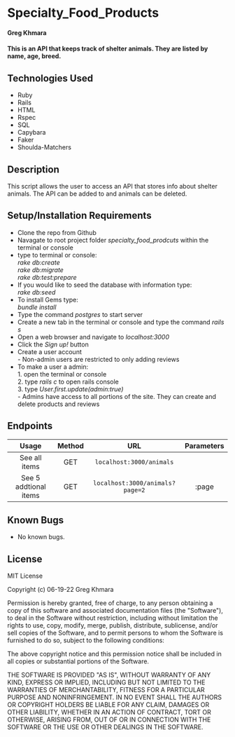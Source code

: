 # Specialty_Food_Products

#### Greg Khmara

#### This is an API that keeps track of shelter animals. They are listed by name, age, breed.

## Technologies Used

* Ruby
* Rails
* HTML
* Rspec
* SQL
* Capybara
* Faker
* Shoulda-Matchers

## Description

This script allows the user to access an API that stores info about shelter animals. The API can be added to and animals can be deleted.

## Setup/Installation Requirements

* Clone the repo from Github
* Navagate to root project folder *specialty_food_prodcuts* within the terminal or console
* type to terminal or console:<br>*rake db:create*<br>*rake db:migrate*<br>*rake db:test:prepare*
* If you would like to seed the database with information type:<br>*rake db:seed*
* To install Gems type:<br>*bundle install*
* Type the command *postgres* to start server
* Create a new tab in the terminal or console and type the command *rails s*
* Open a web browser and navigate to *localhost:3000*
* Click the *Sign up!* button
* Create a user account<br>- Non-admin users are restricted to only adding reviews
* To make a user a admin:<br>1. open the terminal or console<br>2. type *rails c* to open rails console<br>3. type *User.first.update(admin:true)*<br>- Admins have access to all portions of the site. They can create and delete products and reviews

## Endpoints
 | Usage | Method | URL | Parameters |
 | :---:| :---: | :---: | :---: |
 | See all items | GET | `localhost:3000/animals` | |
 | See 5 addtional items | GET | `localhost:3000/animals?page=2` | :page |

## Known Bugs

* No known bugs.

## License

MIT License

Copyright (c) 06-19-22 Greg Khmara

Permission is hereby granted, free of charge, to any person obtaining a copy
of this software and associated documentation files (the "Software"), to deal
in the Software without restriction, including without limitation the rights
to use, copy, modify, merge, publish, distribute, sublicense, and/or sell
copies of the Software, and to permit persons to whom the Software is
furnished to do so, subject to the following conditions:

The above copyright notice and this permission notice shall be included in all
copies or substantial portions of the Software.

THE SOFTWARE IS PROVIDED "AS IS", WITHOUT WARRANTY OF ANY KIND, EXPRESS OR
IMPLIED, INCLUDING BUT NOT LIMITED TO THE WARRANTIES OF MERCHANTABILITY,
FITNESS FOR A PARTICULAR PURPOSE AND NONINFRINGEMENT. IN NO EVENT SHALL THE
AUTHORS OR COPYRIGHT HOLDERS BE LIABLE FOR ANY CLAIM, DAMAGES OR OTHER
LIABILITY, WHETHER IN AN ACTION OF CONTRACT, TORT OR OTHERWISE, ARISING FROM,
OUT OF OR IN CONNECTION WITH THE SOFTWARE OR THE USE OR OTHER DEALINGS IN THE
SOFTWARE.